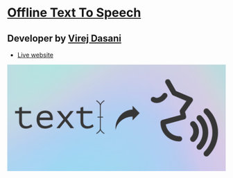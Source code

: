 # [Offline Text To Speech](https://virejdasani.github.io/OfflineTextToSpeech/)

## Developer by [Virej Dasani](https://virejdasani.github.io/)

- [Live website](https://virejdasani.github.io/OfflineTextToSpeech/) 

![](https://raw.githubusercontent.com/virejdasani/OfflineTextToSpeech/main/assets/bannerBG.png)
